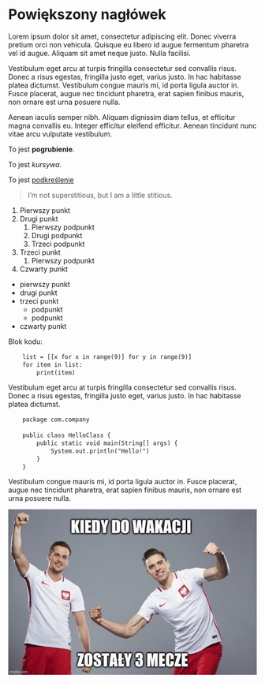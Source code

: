 # Powiększony nagłówek

Lorem ipsum dolor sit amet, consectetur adipiscing elit. Donec viverra pretium orci non vehicula.
Quisque eu libero id augue fermentum pharetra vel id augue. Aliquam sit amet neque justo. Nulla facilisi.

Vestibulum eget arcu at turpis fringilla consectetur sed convallis risus. 
Donec a risus egestas, fringilla justo eget, varius justo. In hac habitasse platea dictumst. 
Vestibulum congue mauris mi, id porta ligula auctor in. 
Fusce placerat, augue nec tincidunt pharetra, erat sapien finibus mauris, non ornare est urna posuere nulla.

Aenean iaculis semper nibh. Aliquam dignissim diam tellus, et efficitur magna convallis eu. 
Integer efficitur eleifend efficitur. Aenean tincidunt nunc vitae arcu vulputate vestibulum.

To jest **pogrubienie**.

To jest *kursywa*.

To jest <ins>podkreślenie</ins>

> I’m not superstitious, but I am a little stitious.

1. Pierwszy punkt
2. Drugi punkt
	1. Pierwszy podpunkt
	2. Drugi podpunkt
	3. Trzeci podpunkt
3. Trzeci punkt
	1. Pierwszy podpunkt
4. Czwarty punkt

- pierwszy punkt
- drugi punkt
- trzeci punkt
    - podpunkt
    - podpunkt
- czwarty punkt

Blok kodu:

		list = [[x for x in range(9)] for y in range(9)]
		for item in list:
			print(item)


Vestibulum eget arcu at turpis fringilla consectetur sed convallis risus.
Donec a risus egestas, fringilla justo eget, varius justo. In hac habitasse platea dictumst.

		package com.company

		public class HelloClass {
			public static void main(String[] args) {
				System.out.println("Hello!")
			}
		}
Vestibulum congue mauris mi, id porta ligula auctor in.
Fusce placerat, augue nec tincidunt pharetra, erat sapien finibus mauris, non ornare est urna posuere nulla.

![obrazek](obrazek.png)
